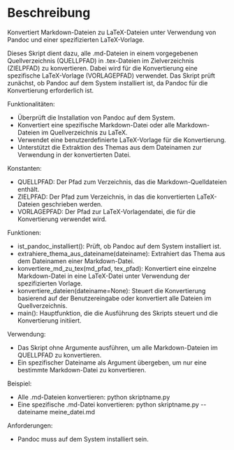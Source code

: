 # Beschreibung

Konvertiert Markdown-Dateien zu LaTeX-Dateien unter Verwendung von Pandoc und einer spezifizierten
LaTeX-Vorlage.

Dieses Skript dient dazu, alle .md-Dateien in einem vorgegebenen Quellverzeichnis (QUELLPFAD)
in .tex-Dateien im Zielverzeichnis (ZIELPFAD) zu konvertieren. Dabei wird für die Konvertierung
eine spezifische LaTeX-Vorlage (VORLAGEPFAD) verwendet. Das Skript prüft zunächst, ob Pandoc auf
dem System installiert ist, da Pandoc für die Konvertierung erforderlich ist.

Funktionalitäten:
- Überprüft die Installation von Pandoc auf dem System.
- Konvertiert eine spezifische Markdown-Datei oder alle Markdown-Dateien im Quellverzeichnis
    zu LaTeX.
- Verwendet eine benutzerdefinierte LaTeX-Vorlage für die Konvertierung.
- Unterstützt die Extraktion des Themas aus dem Dateinamen zur Verwendung in der konvertierten
    Datei.

Konstanten:
- QUELLPFAD: Der Pfad zum Verzeichnis, das die Markdown-Quelldateien enthält.
- ZIELPFAD: Der Pfad zum Verzeichnis, in das die konvertierten LaTeX-Dateien geschrieben werden.
- VORLAGEPFAD: Der Pfad zur LaTeX-Vorlagendatei, die für die Konvertierung verwendet wird.

Funktionen:
- ist_pandoc_installiert(): Prüft, ob Pandoc auf dem System installiert ist.
- extrahiere_thema_aus_dateiname(dateiname): Extrahiert das Thema aus dem Dateinamen einer
    Markdown-Datei.
- konvertiere_md_zu_tex(md_pfad, tex_pfad): Konvertiert eine einzelne Markdown-Datei in eine
    LaTeX-Datei unter Verwendung der spezifizierten Vorlage.
- konvertiere_dateien(dateiname=None): Steuert die Konvertierung basierend auf der Benutzereingabe
    oder konvertiert alle Dateien im Quellverzeichnis.
- main(): Hauptfunktion, die die Ausführung des Skripts steuert und die Konvertierung initiiert.

Verwendung:
- Das Skript ohne Argumente ausführen, um alle Markdown-Dateien im QUELLPFAD zu konvertieren.
- Ein spezifischer Dateiname als Argument übergeben, um nur eine bestimmte Markdown-Datei zu
    konvertieren.

Beispiel:
- Alle .md-Dateien konvertieren: python skriptname.py
- Eine spezifische .md-Datei konvertieren: python skriptname.py --dateiname meine_datei.md

Anforderungen:
- Pandoc muss auf dem System installiert sein.

